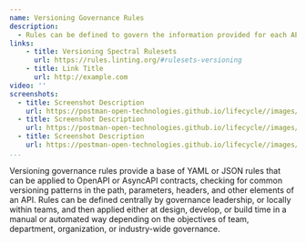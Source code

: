 ```yaml
---
name: Versioning Governance Rules
description: 
  - Rules can be defined to govern the information provided for each API, leveraging the OpenAPI or AsynCaPI contracts, but then apply specific ruling looking for common versioning patterns in the path, parameters, headers, and other details of an API, meeting specific guidelines regarding what information is needed.
links:
    - title: Versioning Spectral Rulesets
      url: https://rules.linting.org/#rulesets-versioning    
    - title: Link Title
      url: http://example.com                   
video: ''
screenshots:
  - title: Screenshot Description
    url: https://postman-open-technologies.github.io/lifecycle//images/postman-screenshot.png          
  - title: Screenshot Description
    url: https://postman-open-technologies.github.io/lifecycle//images/postman-screenshot.png  
  - title: Screenshot Description
    url: https://postman-open-technologies.github.io/lifecycle//images/postman-screenshot.png    
...
```

Versioning governance rules provide a base of YAML or JSON rules that can be applied to OpenAPI or AsyncAPI contracts, checking for common versioning patterns in the path, parameters, headers, and other elements of an API. Rules can be defined centrally by governance leadership, or locally within teams, and then applied either at design, develop, or build time in a manual or automated way depending on the objectives of team, department, organization, or industry-wide governance.